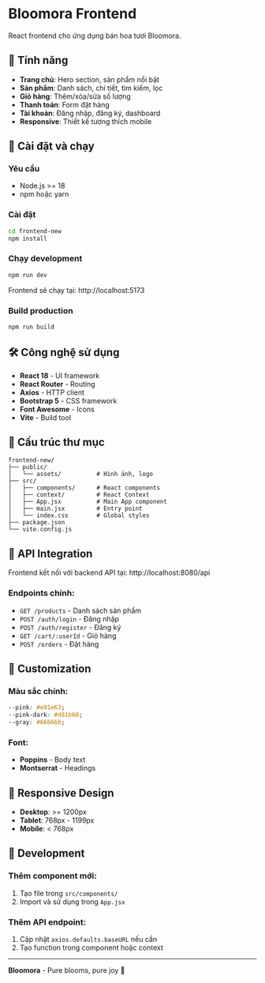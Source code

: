 # Bloomora Frontend

React frontend cho ứng dụng bán hoa tươi Bloomora.

## 🌸 Tính năng

- **Trang chủ**: Hero section, sản phẩm nổi bật
- **Sản phẩm**: Danh sách, chi tiết, tìm kiếm, lọc
- **Giỏ hàng**: Thêm/xóa/sửa số lượng
- **Thanh toán**: Form đặt hàng
- **Tài khoản**: Đăng nhập, đăng ký, dashboard
- **Responsive**: Thiết kế tương thích mobile

## 🚀 Cài đặt và chạy

### Yêu cầu
- Node.js >= 18
- npm hoặc yarn

### Cài đặt
```bash
cd frontend-new
npm install
```

### Chạy development
```bash
npm run dev
```

Frontend sẽ chạy tại: http://localhost:5173

### Build production
```bash
npm run build
```

## 🛠️ Công nghệ sử dụng

- **React 18** - UI framework
- **React Router** - Routing
- **Axios** - HTTP client
- **Bootstrap 5** - CSS framework
- **Font Awesome** - Icons
- **Vite** - Build tool

## 📁 Cấu trúc thư mục

```
frontend-new/
├── public/
│   └── assets/          # Hình ảnh, logo
├── src/
│   ├── components/      # React components
│   ├── context/         # React Context
│   ├── App.jsx          # Main App component
│   ├── main.jsx         # Entry point
│   └── index.css        # Global styles
├── package.json
└── vite.config.js
```

## 🔗 API Integration

Frontend kết nối với backend API tại: http://localhost:8080/api

### Endpoints chính:
- `GET /products` - Danh sách sản phẩm
- `POST /auth/login` - Đăng nhập
- `POST /auth/register` - Đăng ký
- `GET /cart/:userId` - Giỏ hàng
- `POST /orders` - Đặt hàng

## 🎨 Customization

### Màu sắc chính:
```css
--pink: #e91e63;
--pink-dark: #d81b60;
--gray: #666666;
```

### Font:
- **Poppins** - Body text
- **Montserrat** - Headings

## 📱 Responsive Design

- **Desktop**: >= 1200px
- **Tablet**: 768px - 1199px  
- **Mobile**: < 768px

## 🔧 Development

### Thêm component mới:
1. Tạo file trong `src/components/`
2. Import và sử dụng trong `App.jsx`

### Thêm API endpoint:
1. Cập nhật `axios.defaults.baseURL` nếu cần
2. Tạo function trong component hoặc context

---

**Bloomora** - Pure blooms, pure joy 🌸
